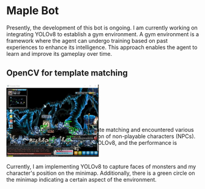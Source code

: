 # Maple Bot

Presently, the development of this bot is ongoing. I am currently working on integrating YOLOv8 to establish a gym environment. A gym environment is a framework where the agent can undergo training based on past experiences to enhance its intelligence. This approach enables the agent to learn and improve its gameplay over time.

## OpenCV for template matching

<div style="position: relative; display: flex; align-items: flex-start;">
    <!-- Image on the left -->
    <div style="width: 50%;">
        <img src="https://github.com/Whiteii/Maple_Bot/blob/main/Images/maplestory_background.JPG" alt="Image 2" width="400"/>
    </div>
    <div style="width: 50%; padding-left: 20px;">
        <p style="position: absolute; bottom: 0; left: 0;">
            Before, I had utilized OpenCV template matching and encountered various limitations, particularly in the detection of non-playable characters (NPCs). Now, I have opted to proceed with YOLOv8, and the performance is significantly improved.
        </p>
    </div>
</div>


Currently, I am implementing YOLOv8 to capture faces of monsters and my character's position on the minimap. Additionally, there is a green circle on the minimap indicating a certain aspect of the environment.


